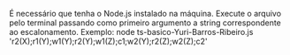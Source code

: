 É necessário que tenha o Node.js instalado na máquina.
Execute o arquivo pelo terminal passando como primeiro argumento a string correspondente ao escalonamento.
Exemplo: node ts-basico-Yuri-Barros-Ribeiro.js 'r2(X);r1(Y);w1(Y);r2(Y);w1(Z);c1;w2(Y);r2(Z);w2(Z);c2'